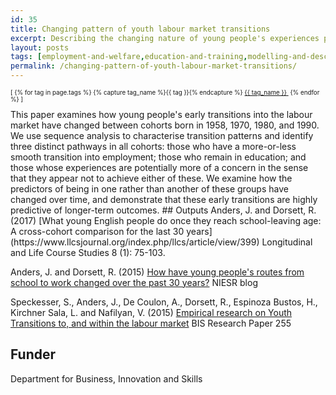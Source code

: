 ```yaml
---
id: 35
title: Changing pattern of youth labour market transitions
excerpt: Describing the changing nature of young people's experiences post-school leaving age over the past 30 years.
layout: posts
tags: [employment-and-welfare,education-and-training,modelling-and-descriptives]
permalink: /changing-pattern-of-youth-labour-market-transitions/
---
```

<div>
  <p style="font-size:.7em;">
    [
    {% for tag in page.tags %}
      {% capture tag_name %}{{ tag }}{% endcapture %}
      <a href="/{{ tag_name }}"><nobr>{{ tag_name }}</nobr>&nbsp;</a>
    {% endfor %}
    ]
  </p>
</div>
This paper examines how young people's early transitions into the labour market have changed between cohorts born in 1958, 1970, 1980, and 1990. We use sequence analysis to characterise transition patterns and identify three distinct pathways in all cohorts: those who have a more-or-less smooth transition into employment; those who remain in education; and those whose experiences are potentially more of a concern in the sense that they appear not to achieve either of these.  We examine how the predictors of being in one rather than another of these groups have changed over time, and demonstrate that these early transitions are highly predictive of longer-term outcomes.
## Outputs
Anders, J. and Dorsett, R. (2017) [What young English people do once they reach school-leaving age: A cross-cohort comparison for the last 30 years](https://www.llcsjournal.org/index.php/llcs/article/view/399) Longitudinal and Life Course Studies 8 (1): 75-103.

Anders, J. and Dorsett, R. (2015) [How have young people's routes from school to work changed over the past 30 years?](http://www.niesr.ac.uk/blog/how-have-young-people%E2%80%99s-routes-school-work-changed-over-past-30-years#.V6BdpTVcQgQ) NIESR blog

Speckesser, S., Anders, J., De Coulon, A., Dorsett, R., Espinoza Bustos, H., Kirchner Sala, L. and Nafilyan, V. (2015) [Empirical research on Youth Transitions to, and within the labour market](https://www.gov.uk/government/uploads/system/uploads/attachment_data/file/471319/BIS-15-612-empirical-research-on-youth-transitions_to-and-within-the-labour-market.pdf) BIS Research Paper 255

## Funder
Department for Business, Innovation and Skills
